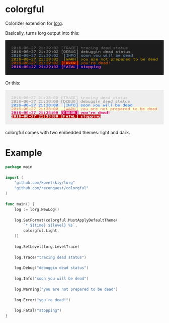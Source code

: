 # colorgful

Colorizer extension for [lorg](https://github.com/kovetskiy/lorg).

Basically, turns lorg output into this:

![dark](https://raw.githubusercontent.com/reconquest/colorgful/master/dark.png)

Or this:

![light](https://raw.githubusercontent.com/reconquest/colorgful/master/light.png)

colorgful comes with two embedded themes: light and dark.

# Example

```go
package main

import (
	"github.com/kovetskiy/lorg"
	"github.com/reconquest/colorgful"
)

func main() {
	log := lorg.NewLog()

	log.SetFormat(colorgful.MustApplyDefaultTheme(
		`* ${time} ${level} %s`,
		colorgful.Light,
	))

	log.SetLevel(lorg.LevelTrace)

	log.Trace("tracing dead status")

	log.Debug("debuggin dead status")

	log.Info("soon you will be dead")

	log.Warning("you are not prepared to be dead")

	log.Error("you're dead!")

	log.Fatal("stopping")
}
```
